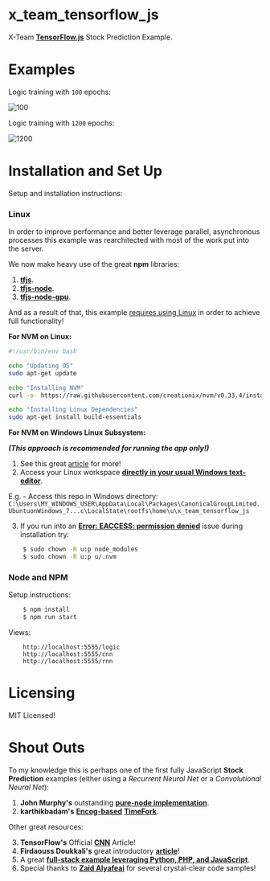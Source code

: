 # x_team_tensorflow_js

X-Team <a href="https://js.tensorflow.org/">**TensorFlow.js**</a> Stock Prediction Example.

# Examples

Logic training with `100` epochs:

![100](https://github.com/Thoughtscript/x_team_tensorflow_js/blob/master/images/Logic100.PNG)

Logic training with `1200` epochs:

![1200](https://github.com/Thoughtscript/x_team_tensorflow_js/blob/master/images/Logic1200.PNG)

# Installation and Set Up

Setup and installation instructions:

### Linux

In order to improve performance and better leverage parallel, asynchronous processes this example was rearchitected with most of the work put into the server.

We now make heavy use of the great **npm** libraries:

1. <a href="https://github.com/tensorflow/tfjs">**tfjs**</a>.
2. <a href="https://github.com/tensorflow/tfjs-node">**tfjs-node**</a>.
3. <a href="https://github.com/tensorflow/tfjs-node-gpu">**tfjs-node-gpu**</a>.

And as a result of that, this example <a href="https://stackoverflow.com/questions/51004170/unable-to-npm-install-tensorflow-tfjs-node">requires using Linux</a> in order to achieve full functionality!

**For NVM on Linux:**

```bash
#!/usr/bin/env bash

echo "Updating OS"
sudo apt-get update

echo "Installing NVM"
curl -o- https://raw.githubusercontent.com/creationix/nvm/v0.33.4/install.sh | bash

echo "Installing Linux Dependencies"
sudo apt-get install build-essentials
```

**For NVM on Windows Linux Subsystem:**

***(This approach is recommended for running the app only!)***

1. See this great <a href="https://blogs.msdn.microsoft.com/commandline/2017/10/27/running-node-js-on-wsl-from-visual-studio-code/">article</a> for more!
2. Access your Linux workspace <a href="https://www.howtogeek.com/261383/how-to-access-your-ubuntu-bash-files-in-windows-and-your-windows-system-drive-in-bash/">**directly in your usual Windows text-editor**</a>.

E.g. - Access this repo in Windows directory: `C:\Users\MY_WINDOWS_USER\AppData\Local\Packages\CanonicalGroupLimited.UbuntuonWindows_7...c\LocalState\rootfs\home\u\x_team_tensorflow_js`

3. If you run into an <a href="https://github.com/Microsoft/WSL/issues/14">**Error: EACCESS: permission denied**</a> issue during installation try:

```bash
    $ sudo chown -R u:p node_modules
    $ sudo chown -R u:p u/.nvm
```
### Node and NPM

Setup instructions:
```bash
    $ npm install
    $ npm run start
```

Views:
```
    http://localhost:5555/logic
    http://localhost:5555/cnn
    http://localhost:5555/rnn
```

# Licensing

MIT Licensed!

# Shout Outs

To my knowledge this is perhaps one of the first fully JavaScript **Stock Prediction** examples (either using a *Recurrent Neural Net* or a *Convolutional Neural Net*):

1. **John Murphy's** outstanding <a href="https://www.linkedin.com/pulse/trading-penny-stocks-nodejs-robinhood-api-john-murphy/">**pure-node implementation**</a>.
2. **karthikbadam's** <a href="https://github.com/encog/encog-javascript">**Encog-based**</a> <a href="https://github.com/karthikbadam/TimeFork">**TimeFork**</a>.

Other great resources:

3. **TensorFlow's** Official <a href="https://www.tensorflow.org/tutorials/deep_cnn">**CNN**</a> Article!
4. **Firdaouss Doukkali's** great introductory <a href="https://medium.com/@phidaouss/convolutional-neural-networks-cnn-or-convnets-d7c688b0a207">**article**</a>!
5. A great <a href="https://github.com/Ronak-59/Stock-Prediction">**full-stack example leveraging Python, PHP, and JavaScript**</a>.
6. Special thanks to <a href="https://medium.com/tensorflow/a-gentle-introduction-to-tensorflow-js-dba2e5257702">**Zaid Alyafeai**</a> for several crystal-clear code samples!
